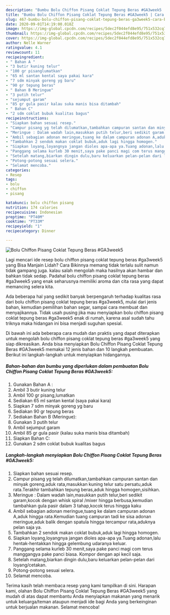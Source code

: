 ```yaml
---
description: "Bumbu Bolu Chiffon Pisang Coklat Tepung Beras #GA3week5 | Cara Buat Bolu Chiffon Pisang Coklat Tepung Beras #GA3week5 Yang Lezat"
title: "Bumbu Bolu Chiffon Pisang Coklat Tepung Beras #GA3week5 | Cara Buat Bolu Chiffon Pisang Coklat Tepung Beras #GA3week5 Yang Lezat"
slug: 467-bumbu-bolu-chiffon-pisang-coklat-tepung-beras-ga3week5-cara-buat-bolu-chiffon-pisang-coklat-tepung-beras-ga3week5-yang-lezat
date: 2020-09-01T14:19:00.018Z
image: https://img-global.cpcdn.com/recipes/5dec2f044efd8e95/751x532cq70/bolu-chiffon-pisang-coklat-tepung-beras-ga3week5-foto-resep-utama.jpg
thumbnail: https://img-global.cpcdn.com/recipes/5dec2f044efd8e95/751x532cq70/bolu-chiffon-pisang-coklat-tepung-beras-ga3week5-foto-resep-utama.jpg
cover: https://img-global.cpcdn.com/recipes/5dec2f044efd8e95/751x532cq70/bolu-chiffon-pisang-coklat-tepung-beras-ga3week5-foto-resep-utama.jpg
author: Nelle Warner
ratingvalue: 4.1
reviewcount: 11
recipeingredient:
- " Bahan A "
- "3 butir kuning telur"
- "100 gr pisanglumatkan"
- "65 ml santan kental saya pakai kara"
- "7 sdm minyak goreng yg baru"
- "90 gr tepung beras"
- " Bahan B Meringue"
- "3 putih telur"
- "sejumput garam"
- "85 gr gula pasir kalau suka manis bisa ditambah"
- " Bahan C"
- "2 sdm coklat bubuk kualitas bagus"
recipeinstructions:
- "Siapkan bahan sesuai resep."
- "Campur pisang yg telah dilumatkan,tambahkan campuran santan dan minyak goreng,aduk rata,masukkan kuning telur satu persatu,aduk rata.Terakhir tambahkan tepung beras,aduk hingga homogen,sisihkan."
- "Meringue : Dalam wadah lain,masukkan putih telur,beri sedikit garam,kocok dengan whisk spiral /mixer hingga berbusa,kemudian tambahkan gula pasir dalam 3 tahap,kocok terus hingga kaku"
- "Ambil sebagian adonan meringue,tuang ke dalam campuran adonan A,aduk hingga rata.Kemudian tuang campuran tadi ke sisa adonan meringue,aduk balik dengan spatula hingga tercampur rata,aduknya pelan saja ya."
- "Tambahkan 2 sendok makan coklat bubuk,aduk lagi hingga homogen."
- "Siapkan loyang,loyangnya jangan dioles apa-apa ya.Tuang adonan,lalu hentak-hentakkan hingga gelembung udaranya keluar."
- "Panggang selama kurleb 30 menit,saya pake panci magi com terus manggangya pake panci biasa. Kompor dengan api kecil saja."
- "Setelah matang,biarkan dingin dulu,baru keluarkan pelan-pelan dari loyang/cetakan."
- "Potong-potong sesuai selera."
- "Selamat mencoba."
categories:
- Resep
tags:
- bolu
- chiffon
- pisang

katakunci: bolu chiffon pisang 
nutrition: 174 calories
recipecuisine: Indonesian
preptime: "PT40M"
cooktime: "PT33M"
recipeyield: "1"
recipecategory: Dinner

---
```



![Bolu Chiffon Pisang Coklat Tepung Beras #GA3week5](https://img-global.cpcdn.com/recipes/5dec2f044efd8e95/751x532cq70/bolu-chiffon-pisang-coklat-tepung-beras-ga3week5-foto-resep-utama.jpg)

Lagi mencari ide resep bolu chiffon pisang coklat tepung beras #ga3week5 yang Bisa Manjain Lidah? Cara Bikinnya memang tidak terlalu sulit namun tidak gampang juga. kalau salah mengolah maka hasilnya akan hambar dan bahkan tidak sedap. Padahal bolu chiffon pisang coklat tepung beras #ga3week5 yang enak seharusnya memiliki aroma dan cita rasa yang dapat memancing selera kita.

Ada beberapa hal yang sedikit banyak berpengaruh terhadap kualitas rasa dari bolu chiffon pisang coklat tepung beras #ga3week5, mulai dari jenis bahan, kemudian pemilihan bahan segar, sampai cara membuat dan menyajikannya. Tidak usah pusing jika mau menyiapkan bolu chiffon pisang coklat tepung beras #ga3week5 enak di rumah, karena asal sudah tahu triknya maka hidangan ini bisa menjadi suguhan spesial.




Di bawah ini ada beberapa cara mudah dan praktis yang dapat diterapkan untuk mengolah bolu chiffon pisang coklat tepung beras #ga3week5 yang siap dikreasikan. Anda bisa menyiapkan Bolu Chiffon Pisang Coklat Tepung Beras #GA3week5 memakai 12 jenis bahan dan 10 langkah pembuatan. Berikut ini langkah-langkah untuk menyiapkan hidangannya.

<!--inarticleads1-->

##### Bahan-bahan dan bumbu yang diperlukan dalam pembuatan Bolu Chiffon Pisang Coklat Tepung Beras #GA3week5:

1. Gunakan  Bahan A :
1. Ambil 3 butir kuning telur
1. Ambil 100 gr pisang,lumatkan
1. Sediakan 65 ml santan kental (saya pakai kara)
1. Siapkan 7 sdm minyak goreng yg baru
1. Sediakan 90 gr tepung beras
1. Sediakan  Bahan B (Meringue):
1. Gunakan 3 putih telur
1. Ambil sejumput garam
1. Ambil 85 gr gula pasir (kalau suka manis bisa ditambah)
1. Siapkan  Bahan C:
1. Gunakan 2 sdm coklat bubuk kualitas bagus




<!--inarticleads2-->

##### Langkah-langkah menyiapkan Bolu Chiffon Pisang Coklat Tepung Beras #GA3week5:

1. Siapkan bahan sesuai resep.
1. Campur pisang yg telah dilumatkan,tambahkan campuran santan dan minyak goreng,aduk rata,masukkan kuning telur satu persatu,aduk rata.Terakhir tambahkan tepung beras,aduk hingga homogen,sisihkan.
1. Meringue : Dalam wadah lain,masukkan putih telur,beri sedikit garam,kocok dengan whisk spiral /mixer hingga berbusa,kemudian tambahkan gula pasir dalam 3 tahap,kocok terus hingga kaku
1. Ambil sebagian adonan meringue,tuang ke dalam campuran adonan A,aduk hingga rata.Kemudian tuang campuran tadi ke sisa adonan meringue,aduk balik dengan spatula hingga tercampur rata,aduknya pelan saja ya.
1. Tambahkan 2 sendok makan coklat bubuk,aduk lagi hingga homogen.
1. Siapkan loyang,loyangnya jangan dioles apa-apa ya.Tuang adonan,lalu hentak-hentakkan hingga gelembung udaranya keluar.
1. Panggang selama kurleb 30 menit,saya pake panci magi com terus manggangya pake panci biasa. Kompor dengan api kecil saja.
1. Setelah matang,biarkan dingin dulu,baru keluarkan pelan-pelan dari loyang/cetakan.
1. Potong-potong sesuai selera.
1. Selamat mencoba.




Terima kasih telah membaca resep yang kami tampilkan di sini. Harapan kami, olahan Bolu Chiffon Pisang Coklat Tepung Beras #GA3week5 yang mudah di atas dapat membantu Anda menyiapkan makanan yang menarik untuk keluarga/teman ataupun menjadi ide bagi Anda yang berkeinginan untuk berjualan makanan. Selamat mencoba!
